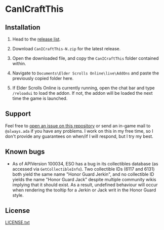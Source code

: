 # CanICraftThis

## Installation

1.  Head to the [release list][releases].

2.  Download `CanICraftThis-N.zip` for the latest release.

3.  Open the downloaded file, and copy the `CanICraftThis` folder contained
    within.

4.  Navigate to `Documents\Elder Scrolls Online\live\AddOns` and paste the
    previously copied folder here.

5.  If Elder Scrolls Online is currently running, open the chat bar and type
    `/reloadui` to load the addon. If not, the addon will be loaded the next
    time the game is launched.

## Support

Feel free to [open an issue on this repository][issues] or send an in-game mail
to `@always.ada` if you have any problems. I work on this in my free time, so
I don't provide any guarantees on when/if I will respond, but I try my best.

## Known bugs

* As of APIVersion 100034, ESO has a bug in its collectibles database
  (as accessed via `GetCollectibleInfo`). Two collectible IDs (6117 and 6131)
  both yield the same name "Honor Guard Jerkin", and no collectible ID yields
  the name "Honor Guard Jack" despite multiple community wikis implying that
  it should exist. As a result, undefined behaviour will occur when rendering
  the tooltip for a Jerkin or Jack writ in the Honor Guard style.

## License

[LICENSE.txt](LICENSE.txt)


[releases]: https://github.com/kierdavis/CanICraftThis/releases
[issues]: https://github.com/kierdavis/CanICraftThis/issues
